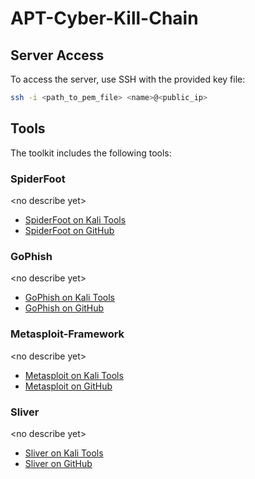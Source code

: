 # APT-Cyber-Kill-Chain

## Server Access

To access the server, use SSH with the provided key file:

```bash
ssh -i <path_to_pem_file> <name>@<public_ip>
```

## Tools

The toolkit includes the following tools:

### SpiderFoot

\<no describe yet>

- [SpiderFoot on Kali Tools](https://www.kali.org/tools/spiderfoot/)
- [SpiderFoot on GitHub](https://github.com/smicallef/spiderfoot)

### GoPhish

\<no describe yet>

- [GoPhish on Kali Tools](https://www.kali.org/tools/gophish)
- [GoPhish on GitHub](https://github.com/gophish/gophish)

### Metasploit-Framework

\<no describe yet>

- [Metasploit on Kali Tools](https://www.kali.org/tools/metasploit-framework/)
- [Metasploit on GitHub](https://github.com/rapid7/metasploit-framework)

### Sliver

\<no describe yet>

- [Sliver on Kali Tools](https://www.kali.org/tools/sliver/)
- [Sliver on GitHub](https://github.com/BishopFox/sliver)
